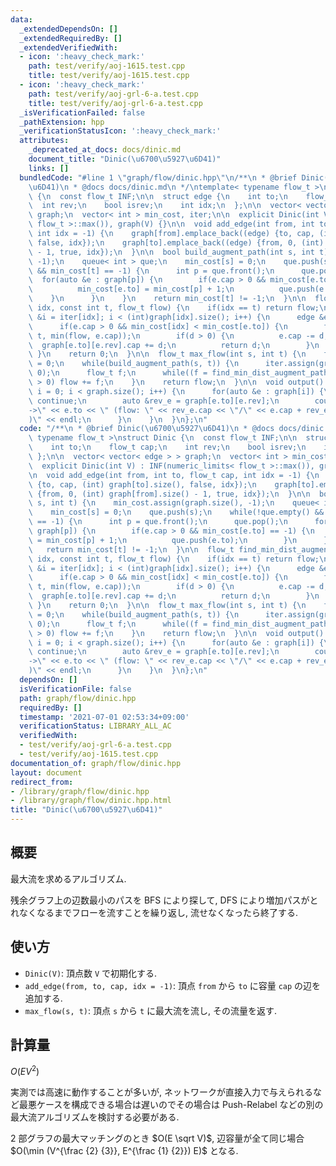 ```yaml
---
data:
  _extendedDependsOn: []
  _extendedRequiredBy: []
  _extendedVerifiedWith:
  - icon: ':heavy_check_mark:'
    path: test/verify/aoj-1615.test.cpp
    title: test/verify/aoj-1615.test.cpp
  - icon: ':heavy_check_mark:'
    path: test/verify/aoj-grl-6-a.test.cpp
    title: test/verify/aoj-grl-6-a.test.cpp
  _isVerificationFailed: false
  _pathExtension: hpp
  _verificationStatusIcon: ':heavy_check_mark:'
  attributes:
    _deprecated_at_docs: docs/dinic.md
    document_title: "Dinic(\u6700\u5927\u6D41)"
    links: []
  bundledCode: "#line 1 \"graph/flow/dinic.hpp\"\n/**\n * @brief Dinic(\u6700\u5927\
    \u6D41)\n * @docs docs/dinic.md\n */\ntemplate< typename flow_t >\nstruct Dinic\
    \ {\n  const flow_t INF;\n\n  struct edge {\n    int to;\n    flow_t cap;\n  \
    \  int rev;\n    bool isrev;\n    int idx;\n  };\n\n  vector< vector< edge > >\
    \ graph;\n  vector< int > min_cost, iter;\n\n  explicit Dinic(int V) : INF(numeric_limits<\
    \ flow_t >::max()), graph(V) {}\n\n  void add_edge(int from, int to, flow_t cap,\
    \ int idx = -1) {\n    graph[from].emplace_back((edge) {to, cap, (int) graph[to].size(),\
    \ false, idx});\n    graph[to].emplace_back((edge) {from, 0, (int) graph[from].size()\
    \ - 1, true, idx});\n  }\n\n  bool build_augment_path(int s, int t) {\n    min_cost.assign(graph.size(),\
    \ -1);\n    queue< int > que;\n    min_cost[s] = 0;\n    que.push(s);\n    while(!que.empty()\
    \ && min_cost[t] == -1) {\n      int p = que.front();\n      que.pop();\n    \
    \  for(auto &e : graph[p]) {\n        if(e.cap > 0 && min_cost[e.to] == -1) {\n\
    \          min_cost[e.to] = min_cost[p] + 1;\n          que.push(e.to);\n    \
    \    }\n      }\n    }\n    return min_cost[t] != -1;\n  }\n\n  flow_t find_min_dist_augment_path(int\
    \ idx, const int t, flow_t flow) {\n    if(idx == t) return flow;\n    for(int\
    \ &i = iter[idx]; i < (int)graph[idx].size(); i++) {\n      edge &e = graph[idx][i];\n\
    \      if(e.cap > 0 && min_cost[idx] < min_cost[e.to]) {\n        flow_t d = find_min_dist_augment_path(e.to,\
    \ t, min(flow, e.cap));\n        if(d > 0) {\n          e.cap -= d;\n        \
    \  graph[e.to][e.rev].cap += d;\n          return d;\n        }\n      }\n   \
    \ }\n    return 0;\n  }\n\n  flow_t max_flow(int s, int t) {\n    flow_t flow\
    \ = 0;\n    while(build_augment_path(s, t)) {\n      iter.assign(graph.size(),\
    \ 0);\n      flow_t f;\n      while((f = find_min_dist_augment_path(s, t, INF))\
    \ > 0) flow += f;\n    }\n    return flow;\n  }\n\n  void output() {\n    for(int\
    \ i = 0; i < graph.size(); i++) {\n      for(auto &e : graph[i]) {\n        if(e.isrev)\
    \ continue;\n        auto &rev_e = graph[e.to][e.rev];\n        cout << i << \"\
    ->\" << e.to << \" (flow: \" << rev_e.cap << \"/\" << e.cap + rev_e.cap << \"\
    )\" << endl;\n      }\n    }\n  }\n};\n"
  code: "/**\n * @brief Dinic(\u6700\u5927\u6D41)\n * @docs docs/dinic.md\n */\ntemplate<\
    \ typename flow_t >\nstruct Dinic {\n  const flow_t INF;\n\n  struct edge {\n\
    \    int to;\n    flow_t cap;\n    int rev;\n    bool isrev;\n    int idx;\n \
    \ };\n\n  vector< vector< edge > > graph;\n  vector< int > min_cost, iter;\n\n\
    \  explicit Dinic(int V) : INF(numeric_limits< flow_t >::max()), graph(V) {}\n\
    \n  void add_edge(int from, int to, flow_t cap, int idx = -1) {\n    graph[from].emplace_back((edge)\
    \ {to, cap, (int) graph[to].size(), false, idx});\n    graph[to].emplace_back((edge)\
    \ {from, 0, (int) graph[from].size() - 1, true, idx});\n  }\n\n  bool build_augment_path(int\
    \ s, int t) {\n    min_cost.assign(graph.size(), -1);\n    queue< int > que;\n\
    \    min_cost[s] = 0;\n    que.push(s);\n    while(!que.empty() && min_cost[t]\
    \ == -1) {\n      int p = que.front();\n      que.pop();\n      for(auto &e :\
    \ graph[p]) {\n        if(e.cap > 0 && min_cost[e.to] == -1) {\n          min_cost[e.to]\
    \ = min_cost[p] + 1;\n          que.push(e.to);\n        }\n      }\n    }\n \
    \   return min_cost[t] != -1;\n  }\n\n  flow_t find_min_dist_augment_path(int\
    \ idx, const int t, flow_t flow) {\n    if(idx == t) return flow;\n    for(int\
    \ &i = iter[idx]; i < (int)graph[idx].size(); i++) {\n      edge &e = graph[idx][i];\n\
    \      if(e.cap > 0 && min_cost[idx] < min_cost[e.to]) {\n        flow_t d = find_min_dist_augment_path(e.to,\
    \ t, min(flow, e.cap));\n        if(d > 0) {\n          e.cap -= d;\n        \
    \  graph[e.to][e.rev].cap += d;\n          return d;\n        }\n      }\n   \
    \ }\n    return 0;\n  }\n\n  flow_t max_flow(int s, int t) {\n    flow_t flow\
    \ = 0;\n    while(build_augment_path(s, t)) {\n      iter.assign(graph.size(),\
    \ 0);\n      flow_t f;\n      while((f = find_min_dist_augment_path(s, t, INF))\
    \ > 0) flow += f;\n    }\n    return flow;\n  }\n\n  void output() {\n    for(int\
    \ i = 0; i < graph.size(); i++) {\n      for(auto &e : graph[i]) {\n        if(e.isrev)\
    \ continue;\n        auto &rev_e = graph[e.to][e.rev];\n        cout << i << \"\
    ->\" << e.to << \" (flow: \" << rev_e.cap << \"/\" << e.cap + rev_e.cap << \"\
    )\" << endl;\n      }\n    }\n  }\n};\n"
  dependsOn: []
  isVerificationFile: false
  path: graph/flow/dinic.hpp
  requiredBy: []
  timestamp: '2021-07-01 02:53:34+09:00'
  verificationStatus: LIBRARY_ALL_AC
  verifiedWith:
  - test/verify/aoj-grl-6-a.test.cpp
  - test/verify/aoj-1615.test.cpp
documentation_of: graph/flow/dinic.hpp
layout: document
redirect_from:
- /library/graph/flow/dinic.hpp
- /library/graph/flow/dinic.hpp.html
title: "Dinic(\u6700\u5927\u6D41)"
---
```

## 概要

最大流を求めるアルゴリズム.

残余グラフ上の辺数最小のパスを BFS により探して, DFS により増加パスがとれなくなるまでフローを流すことを繰り返し, 流せなくなったら終了する.

## 使い方

* `Dinic(V)`: 頂点数 `V` で初期化する.
* `add_edge(from, to, cap, idx = -1)`: 頂点 `from` から `to` に容量 `cap` の辺を追加する.
* `max_flow(s, t)`: 頂点 `s` から `t` に最大流を流し, その流量を返す.

## 計算量

$O(EV^2)$

実測では高速に動作することが多いが, ネットワークが直接入力で与えられるなど最悪ケースを構成できる場合は遅いのでその場合は Push-Relabel などの別の最大流アルゴリズムを検討する必要がある.
 
$2$ 部グラフの最大マッチングのとき $O(E \sqrt V)$, 辺容量が全て同じ場合 $O(\min (V^{\frac {2} {3}}, E^{\frac {1} {2}}) E)$ となる.
